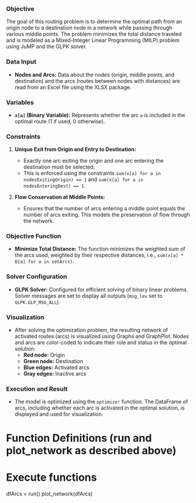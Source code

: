 ### Objective
The goal of this routing problem is to determine the optimal path from an origin node to a destination node in a network while passing through various middle points. The problem minimizes the total distance traveled and is modeled as a Mixed-Integer Linear Programming (MILP) problem using JuMP and the GLPK solver.

### Data Input
- **Nodes and Arcs:** Data about the nodes (origin, middle points, and destination) and the arcs (routes between nodes with distances) are read from an Excel file using the XLSX package.

### Variables
- **`x[a]` (Binary Variable):** Represents whether the arc `a` is included in the optimal route (1 if used, 0 otherwise).

### Constraints
1. **Unique Exit from Origin and Entry to Destination:**
   - Exactly one arc exiting the origin and one arc entering the destination must be selected.
   - This is enforced using the constraints `sum(x[a] for a in nodesExitingOrigin) == 1` and `sum(x[a] for a in nodesEnteringDest) == 1`.

2. **Flow Conservation at Middle Points:**
   - Ensures that the number of arcs entering a middle point equals the number of arcs exiting. This models the preservation of flow through the network.

### Objective Function
- **Minimize Total Distance:** The function minimizes the weighted sum of the arcs used, weighted by their respective distances, i.e., `sum(x[a] * D[a] for a in setArcs)`.

### Solver Configuration
- **GLPK Solver:** Configured for efficient solving of binary linear problems. Solver messages are set to display all outputs (`msg_lev` set to `GLPK.GLP_MSG_ALL`).

### Visualization
- After solving the optimization problem, the resulting network of activated routes (arcs) is visualized using Graphs and GraphPlot. Nodes and arcs are color-coded to indicate their role and status in the optimal solution:
  - **Red node:** Origin
  - **Green node:** Destination
  - **Blue edges:** Activated arcs
  - **Gray edges:** Inactive arcs

### Execution and Result
- The model is optimized using the `optimize!` function. The DataFrame of arcs, including whether each arc is activated in the optimal solution, is displayed and used for visualization.


# Function Definitions (run and plot_network as described above)

# Execute functions
dfArcs = run()
plot_network(dfArcs)